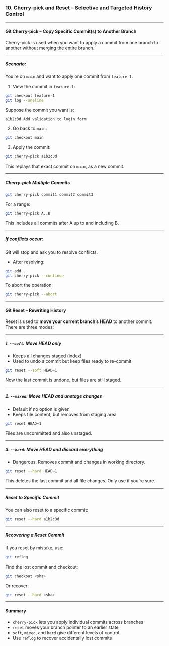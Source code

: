 ### 10. Cherry-pick and Reset – Selective and Targeted History Control

---

#### Git Cherry-pick – Copy Specific Commit(s) to Another Branch

Cherry-pick is used when you want to apply a commit from one branch to another without merging the entire branch.

---

##### Scenario:

You’re on `main` and want to apply one commit from `feature-1`.

1. View the commit in `feature-1`:

```bash
git checkout feature-1
git log --oneline
```

Suppose the commit you want is:

```
a1b2c3d Add validation to login form
```

2. Go back to `main`:

```bash
git checkout main
```

3. Apply the commit:

```bash
git cherry-pick a1b2c3d
```

This replays that exact commit on `main`, as a new commit.

---

##### Cherry-pick Multiple Commits

```bash
git cherry-pick commit1 commit2 commit3
```

For a range:

```bash
git cherry-pick A..B
```

This includes all commits after A up to and including B.

---

##### If conflicts occur:

Git will stop and ask you to resolve conflicts.

* After resolving:

```bash
git add .
git cherry-pick --continue
```

To abort the operation:

```bash
git cherry-pick --abort
```

---

#### Git Reset – Rewriting History

Reset is used to **move your current branch’s HEAD** to another commit. There are three modes:

---

##### 1. `--soft`: Move HEAD only

* Keeps all changes staged (index)
* Used to undo a commit but keep files ready to re-commit

```bash
git reset --soft HEAD~1
```

Now the last commit is undone, but files are still staged.

---

##### 2. `--mixed`: Move HEAD and unstage changes

* Default if no option is given
* Keeps file content, but removes from staging area

```bash
git reset HEAD~1
```

Files are uncommitted and also unstaged.

---

##### 3. `--hard`: Move HEAD and discard everything

* Dangerous. Removes commit and changes in working directory.

```bash
git reset --hard HEAD~1
```

This deletes the last commit and all file changes. Only use if you’re sure.

---

##### Reset to Specific Commit

You can also reset to a specific commit:

```bash
git reset --hard a1b2c3d
```

---

##### Recovering a Reset Commit

If you reset by mistake, use:

```bash
git reflog
```

Find the lost commit and checkout:

```bash
git checkout <sha>
```

Or recover:

```bash
git reset --hard <sha>
```

---

#### Summary

* `cherry-pick` lets you apply individual commits across branches
* `reset` moves your branch pointer to an earlier state
* `soft`, `mixed`, and `hard` give different levels of control
* Use `reflog` to recover accidentally lost commits

